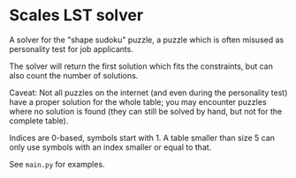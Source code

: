 # Scales LST solver
A solver for the "shape sudoku" puzzle, a puzzle which is often misused as personality test for job applicants.

The solver will return the first solution which fits the constraints, but can also count the number of solutions.

Caveat: Not all puzzles on the internet (and even during the personality test) have a proper solution for the whole
table; you may encounter puzzles where no solution is found (they can still be solved by hand, but not for the complete
table).

Indices are 0-based, symbols start with 1. A table smaller than size 5 can only use symbols with an index smaller
or equal to that.

See `main.py` for examples.